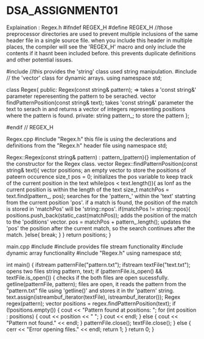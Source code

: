 # DSA_ASSIGNMENT01
Explaination : Regex.h 
#ifndef REGEX_H
#define REGEX_H
//those preprocessor directories are used to prevent multiple inclusions of the same header file in a single source file. when you include this header in multiple places, the compiler will see the 'REGEX_H' macro and only include the contents if it hasnt been included before. this prevents duplicate definitions and other potential issues.

#include <string> //this provides the 'string' class used string manipulation.
#include <vector> // the 'vector' class for dynamic arrays.
using namespace std;

class Regex{
public:
    Regex(const string& pattern); => takes a 'const string&' parameter reperesenting the pattern to be serached. 
    vector<int> findPatternPosition(const string& text); takes 'const string&' parameter the text to serach in and returns a vector of integers representing positions where the pattern is found.
private:
    string pattern_;
    to store the pattern
};


#endif // REGEX_H

Regex.cpp
#include "Regex.h"
this file is using the declerations and definitions from the "Regex.h" header file
using namespace std;

Regex::Regex(const string& pattern) : pattern_(pattern){}
implementation of the constructor for the Regex class.
vector<int> Regex::findPatternPosition(const string& text){
    vector<int> positions;
    an empty vector to store the positions of pateern occurence
    size_t pos = 0;
    initializes the pos variable to keep track of the current position in the text
    while(pos < text.length()){
    as lonf as the current position is within the length of the text
        size_t matchPos = text.find(pattern_, pos);
        searches for the 'pattern_' within the 'text' statrting from the current position 'pos'. if a  match is found, the position of the match is  stored in 'matchPos' will be 'string::npos'. 
        if(matchPos != string::npos){
            positions.push_back(static_cast<int>(matchPos));
            adds the position of the match to  the 'poditions' vector.
            pos = matchPos + pattern_.length();
            updates the 'pos' the position after the current match, so the search continues after the match.
        }else{
            break;
        }
    }
    return positions;
}

main.cpp
#include <iostream> 
#include <fstream> provides file stream functionality
#include <vector> dynamic array functionality
#include "Regex.h" 
using namespace std;

int main() {
    ifstream patternFile("pattern.txt");
    ifstream textFile("text.txt");
    opens two files
    string pattern, text;
    if (patternFile.is_open() && textFile.is_open()) { 
    checks if the both files are open sucessfully.
        getline(patternFile, pattern);
        files are open, it reads the pattern from the "pattern.txt" file using 'getline()' and stores it in thr 'pattern' string.
        text.assign(istreambuf_iterator<char>(textFile), istreambuf_iterator<char>());
        Regex regex(pattern);
        vector<int> positions = regex.findPatternPosition(text);
        if (!positions.empty()) {
            cout << "Pattern found at positions: ";
            for (int position : positions) {
                cout << position << " ";
            }
            cout << endl;
        } else {
            cout << "Pattern not found." << endl;
        }
        patternFile.close();
        textFile.close();
    } else {
        cerr << "Error opening files." << endl;
        return 1;
    }
    return 0;
}





